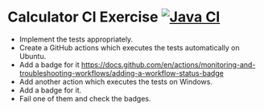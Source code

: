 # Calculator CI Exercise [![Java CI](https://github.com/CODERS-BAY/aufgabe-8-ci-PatrikVeliki/actions/workflows/main.yml/badge.svg)](https://github.com/CODERS-BAY/aufgabe-8-ci-PatrikVeliki/actions/workflows/main.yml)

- Implement the tests appropriately.
- Create a GitHub actions which executes the tests automatically on Ubuntu.
- Add a badge for
  it https://docs.github.com/en/actions/monitoring-and-troubleshooting-workflows/adding-a-workflow-status-badge
- Add another action which executes the tests on Windows.
- Add a badge for it.
- Fail one of them and check the badges.
